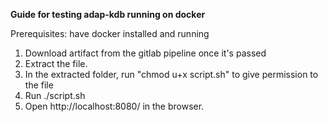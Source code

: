 **Guide for testing adap-kdb running on docker**

Prerequisites: have docker installed and running
1. Download artifact from the gitlab pipeline once it's passed
2. Extract the file. 
3. In the extracted folder, run "chmod u+x script.sh" to give permission to the file
4. Run ./script.sh
5. Open http://localhost:8080/ in the browser. 